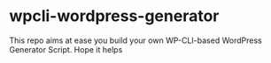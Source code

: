 # wpcli-wordpress-generator
This repo aims at ease you build your own WP-CLI-based WordPress Generator Script. Hope it helps
